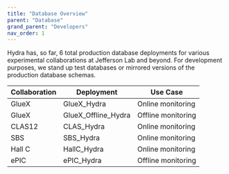 ```yaml
---
title: "Database Overview"
parent: "Database"
grand_parent: "Developers"
nav_order: 1
---
```


Hydra has, so far, 6 total production database deployments for various experimental collaborations at Jefferson Lab and beyond. For development purposes, we stand up test databases or mirrored versions of the production database schemas. 

| Collaboration | Deployment | Use Case | 
|---------------|------------|----------|
| GlueX | GlueX_Hydra | Online monitoring|
| GlueX | GlueX_Offline_Hydra | Offline monitoring |
| CLAS12 | CLAS_Hydra | Online monitoring|
| SBS | SBS_Hydra | Online monitoring
| Hall C| HallC_Hydra | Online monitoring|
| ePIC | ePIC_Hydra | Offline monitoring|